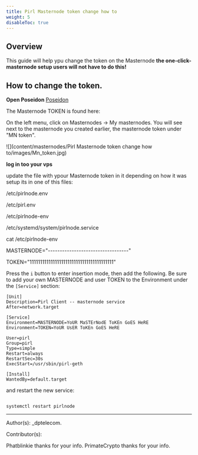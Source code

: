 ```yaml
---
title: Pirl Masternode token change how to
weight: 5
disableToc: true
---
```


## Overview

This guide will help ypu change the token on the Masternode
**the one-click-masternode setup users will not have to do this!**


## How to change the token.

**Open Poseidon** [Poseidon](https://poseidon.pirl.io/accounts/masternodes-list-private/)

The Masternode TOKEN is found here:

On the left menu, click on Masternodes -> My masternodes. 
You will see next to the masternode you created earlier, the masternode token under "MN token".

![](content/masternodes/Pirl Masternode token change how to/images/Mn_token.jpg)


**log in too your vps**

update the file with ypour Masternode token in it 
depending on how it was setup its in one of this files:

/etc/pirlnode.env

/etc/pirl.env

/etc/pirlnode-env

/etc/systemd/system/pirlnode.service

cat /etc/pirlnode-env

MASTERNODE="----------------------------------"

TOKEN="1111111111111111111111111111111111111111"


Press the `i` button to enter insertion mode, then add the following.  Be sure to add your own MASTERNODE and user TOKEN to the Environment under the `[Service]` section:
```
[Unit]
Description=Pirl Client -- masternode service
After=network.target

[Service]
Environment=MASTERNODE=YoUR MaSTErNodE ToKEn GoES HeRE
Environment=TOKEN=YoUR UsER ToKEn GoES HeRE

User=pirl
Group=pirl
Type=simple
Restart=always
RestartSec=30s
ExecStart=/usr/sbin/pirl-geth

[Install]
WantedBy=default.target
```

and restart the new service:
```

systemctl restart pirlnode
```


---
Author(s):
_dptelecom.

Contributor(s):

Phatblinkie thanks for your info.
PrimateCrypto thanks for your info.

